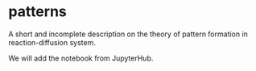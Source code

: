 # patterns
A short and incomplete description on the theory of pattern formation in reaction-diffusion system.

We will add the notebook from JupyterHub.